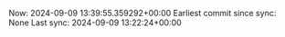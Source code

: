 Now: 2024-09-09 13:39:55.359292+00:00 Earliest commit since sync: None Last sync: 2024-09-09 13:22:24+00:00
